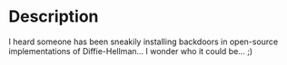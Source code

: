 # Description
I heard someone has been sneakily installing backdoors in open-source implementations of Diffie-Hellman... I wonder who it could be... ;)